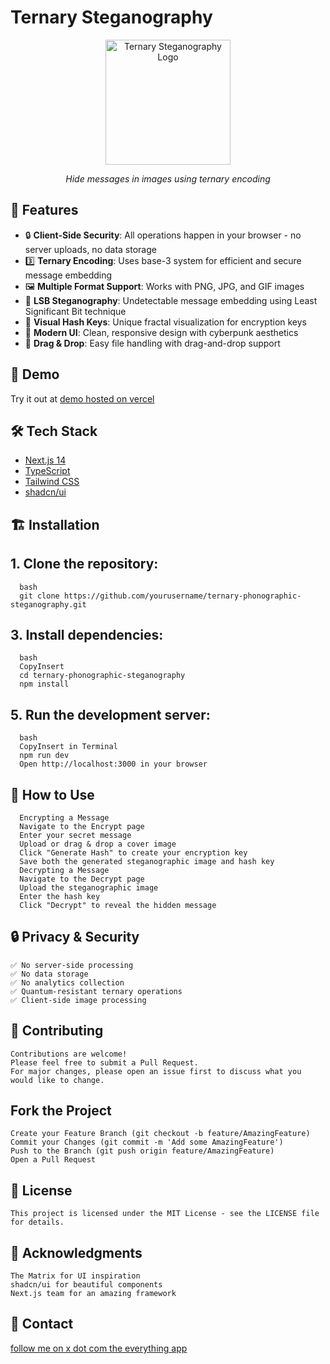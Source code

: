 # Ternary Steganography

<div align="center">
  <img src="public/logo.png" alt="Ternary Steganography Logo" width="200"/>
  <p><em>Hide messages in images using ternary encoding</em></p>
</div>

## 🌟 Features

- 🔒 **Client-Side Security**: All operations happen in your browser - no server uploads, no data storage
- 3️⃣ **Ternary Encoding**: Uses base-3 system for efficient and secure message embedding
- 🖼️ **Multiple Format Support**: Works with PNG, JPG, and GIF images
- 🎯 **LSB Steganography**: Undetectable message embedding using Least Significant Bit technique
- 🔑 **Visual Hash Keys**: Unique fractal visualization for encryption keys
- 🎨 **Modern UI**: Clean, responsive design with cyberpunk aesthetics
- 📱 **Drag & Drop**: Easy file handling with drag-and-drop support

## 🚀 Demo

Try it out at [demo hosted on vercel](https://ternarysteganography.vercel.app/)

## 🛠️ Tech Stack

- [Next.js 14](https://nextjs.org/)
- [TypeScript](https://www.typescriptlang.org/)
- [Tailwind CSS](https://tailwindcss.com/)
- [shadcn/ui](https://ui.shadcn.com/)

## 🏗️ Installation

## 1. Clone the repository:
      bash
      git clone https://github.com/yourusername/ternary-phonographic-steganography.git

## 3. Install dependencies:
      bash
      CopyInsert
      cd ternary-phonographic-steganography
      npm install

## 5. Run the development server:
      bash
      CopyInsert in Terminal
      npm run dev
      Open http://localhost:3000 in your browser

## 📖 How to Use
      Encrypting a Message
      Navigate to the Encrypt page
      Enter your secret message
      Upload or drag & drop a cover image
      Click "Generate Hash" to create your encryption key
      Save both the generated steganographic image and hash key
      Decrypting a Message
      Navigate to the Decrypt page
      Upload the steganographic image
      Enter the hash key
      Click "Decrypt" to reveal the hidden message


## 🔒 Privacy & Security
    ✅ No server-side processing
    ✅ No data storage
    ✅ No analytics collection
    ✅ Quantum-resistant ternary operations
    ✅ Client-side image processing


## 🤝 Contributing
    Contributions are welcome! 
    Please feel free to submit a Pull Request. 
    For major changes, please open an issue first to discuss what you would like to change.

## Fork the Project
    Create your Feature Branch (git checkout -b feature/AmazingFeature)
    Commit your Changes (git commit -m 'Add some AmazingFeature')
    Push to the Branch (git push origin feature/AmazingFeature)
    Open a Pull Request

## 📝 License
    This project is licensed under the MIT License - see the LICENSE file for details.

## 🙏 Acknowledgments
    The Matrix for UI inspiration
    shadcn/ui for beautiful components
    Next.js team for an amazing framework
## 📧 Contact
[follow me on x dot com the everything app](https://x.com/fractalfinances)
